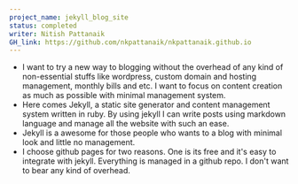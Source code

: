 ```yaml
---
project_name: jekyll_blog_site
status: completed
writer: Nitish Pattanaik
GH_link: https://github.com/nkpattanaik/nkpattanaik.github.io
---
```

- I want to try a new way to blogging without the overhead of any kind of non-essential stuffs like wordpress, custom domain and hosting management, monthly bills and etc. I want to focus on content creation as much as possible with minimal management system. 
- Here comes Jekyll, a static site generator and content management system written in ruby. By using jekyll I can write posts using markdown language and manage all the website with such an ease.
- Jekyll is a awesome for those people who wants to a blog with minimal look and little no management.
- I choose github pages for two reasons. One is its free and it's easy to integrate with jekyll. Everything is managed in a github repo. I don't want to bear any kind of overhead.

